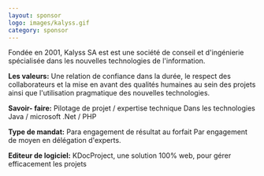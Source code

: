 ```yaml
---
layout: sponsor
logo: images/kalyss.gif
category: sponsor
---
```


Fondée en 2001, Kalyss SA est est une société de conseil et d'ingénierie spécialisée dans les nouvelles technologies de l'information.

**Les valeurs:**
Une relation de confiance dans la durée, le respect des collaborateurs et la mise en avant des qualités humaines au sein des projets ainsi que l'utilisation pragmatique des nouvelles technologies.

**Savoir- faire:**
Pilotage de projet / expertise technique
Dans les technologies Java / microsoft .Net / PHP

**Type de mandat:**
Para engagement de résultat au forfait
Par engagement de moyen en délégation d'experts.

**Editeur de logiciel:**
KDocProject, une solution 100% web, pour gérer efficacement les projets
